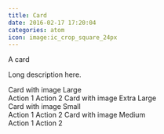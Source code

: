 ```yaml
---
title: Card
date: 2016-02-17 17:20:04
categories: atom
icon: image:ic_crop_square_24px
---
```


A card
<!-- more -->
Long description here.

<div layout="row">
<div flex="50" layout="column">
    <md-card>
      <md-card-title>
        <md-card-title-text>
          <span class="md-headline">Card with image</span>
          <span class="md-subhead">Large</span>
        </md-card-title-text>
        <md-card-title-media>
          <div class="md-media-lg card-media"></div>
        </md-card-title-media>
      </md-card-title>
      <md-card-actions layout="row" layout-align="end center">
        <md-button>Action 1</md-button>
        <md-button>Action 2</md-button>
      </md-card-actions>
    </md-card>
    <md-card>
      <md-card-title>
        <md-card-title-text>
          <span class="md-headline">Card with  image</span>
          <span class="md-subhead">Extra Large</span>
        </md-card-title-text>
      </md-card-title>
      <md-card-content layout="row" layout-align="space-between">
        <div class="md-media-xl card-media"></div>
        <md-card-actions layout="column">
          <md-button class="md-icon-button" aria-label="Favorite">
            <md-icon md-svg-icon="img/icons/favorite.svg"></md-icon>
          </md-button>
          <md-button class="md-icon-button" aria-label="Settings">
            <md-icon md-svg-icon="img/icons/menu.svg"></md-icon>
          </md-button>
          <md-button class="md-icon-button" aria-label="Share">
            <md-icon md-svg-icon="img/icons/share-arrow.svg"></md-icon>
          </md-button>
        </md-card-actions>
      </md-card-content>
    </md-card>
  </div>
  <div flex="50" layout="column">
    <md-card>
      <md-card-title>
        <md-card-title-text>
          <span class="md-headline">Card with image</span>
          <span class="md-subhead">Small</span>
        </md-card-title-text>
        <md-card-title-media>
          <div class="md-media-sm card-media"></div>
        </md-card-title-media>
      </md-card-title>
      <md-card-actions layout="row" layout-align="end center">
        <md-button>Action 1</md-button>
        <md-button>Action 2</md-button>
      </md-card-actions>
    </md-card>
    <md-card>
      <md-card-title>
        <md-card-title-text>
          <span class="md-headline">Card with image</span>
          <span class="md-subhead">Medium</span>
        </md-card-title-text>
        <md-card-title-media>
          <div class="md-media-md card-media"></div>
        </md-card-title-media>
      </md-card-title>
      <md-card-actions layout="row" layout-align="end center">
        <md-button>Action 1</md-button>
        <md-button>Action 2</md-button>
      </md-card-actions>
    </md-card>
  </div>
</div>
